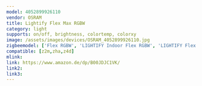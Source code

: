 ```yaml
---
model: 4052899926110
vendor: OSRAM
title: Lightify Flex Max RGBW
category: light
supports: on/off, brightness, colortemp, colorxy
image: /assets/images/devices/OSRAM_4052899926110.jpg
zigbeemodel: ['Flex RGBW', 'LIGHTIFY Indoor Flex RGBW', 'LIGHTIFY Flex RGBW']
compatible: [z2m,zha,z4d]
mlink: 
link: https://www.amazon.de/dp/B00JDJC1VK/
link2: 
link3: 
---
```

